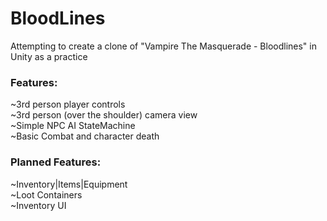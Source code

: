 # BloodLines
Attempting to create a clone of "Vampire The Masquerade - Bloodlines" in Unity as a practice 

<h3>Features:</h3>
~3rd person player controls</br>
~3rd person (over the shoulder) camera view</br>
~Simple NPC AI StateMachine</br>
~Basic Combat and character death</br>

<h3>Planned Features:</h3>
~Inventory|Items|Equipment</br>
~Loot Containers</br>
~Inventory UI</br>
